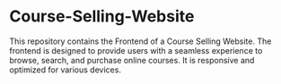 # Course-Selling-Website
This repository contains the Frontend of a Course Selling Website. The frontend is designed to provide users with a seamless experience to browse, search, and purchase online courses. It is responsive and optimized for various devices.
